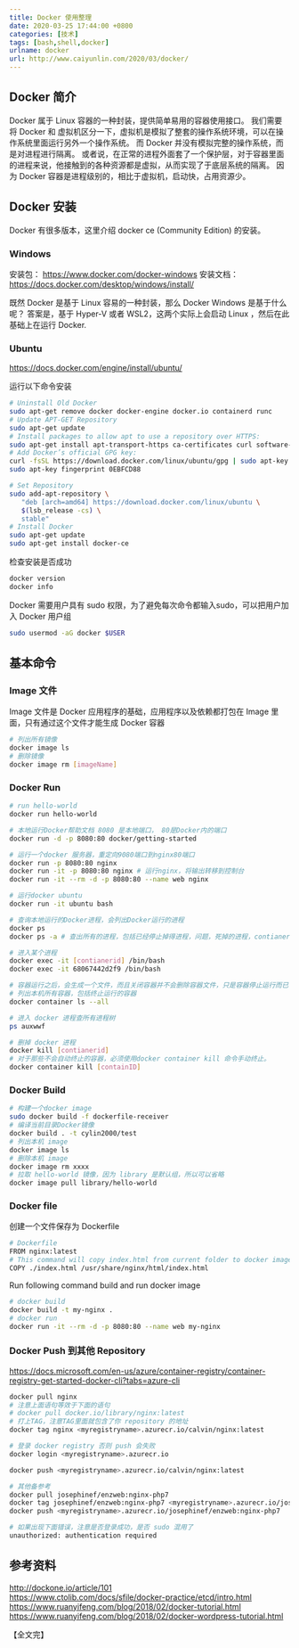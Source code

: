 ```yaml
---
title: Docker 使用整理
date: 2020-03-25 17:44:00 +0800
categories: [技术]  
tags: [bash,shell,docker]  
urlname: docker 
url: http://www.caiyunlin.com/2020/03/docker/
---
```


## Docker 简介
Docker 属于 Linux 容器的一种封装，提供简单易用的容器使用接口。
我们需要将 Docker 和 虚拟机区分一下，虚拟机是模拟了整套的操作系统环境，可以在操作系统里面运行另外一个操作系统。 而 Docker 并没有模拟完整的操作系统，而是对进程进行隔离。 或者说，在正常的进程外面套了一个保护层，对于容器里面的进程来说，他接触到的各种资源都是虚拟，从而实现了于底层系统的隔离。
因为 Docker 容器是进程级别的，相比于虚拟机，启动快，占用资源少。

## Docker 安装
Docker 有很多版本，这里介绍 docker ce (Community Edition) 的安装。

### Windows

安装包： https://www.docker.com/docker-windows
安装文档： https://docs.docker.com/desktop/windows/install/

既然 Docker 是基于 Linux 容易的一种封装，那么 Docker Windows 是基于什么呢？ 答案是，基于 Hyper-V 或者 WSL2，这两个实际上会启动 Linux ，然后在此基础上在运行 Docker.

### Ubuntu
https://docs.docker.com/engine/install/ubuntu/

运行以下命令安装
```bash
# Uninstall Old Docker
sudo apt-get remove docker docker-engine docker.io containerd runc
# Update APT-GET Repository
sudo apt-get update
# Install packages to allow apt to use a repository over HTTPS:
sudo apt-get install apt-transport-https ca-certificates curl software-properties-common
# Add Docker’s official GPG key:
curl -fsSL https://download.docker.com/linux/ubuntu/gpg | sudo apt-key add -
sudo apt-key fingerprint 0EBFCD88

# Set Repository
sudo add-apt-repository \
   "deb [arch=amd64] https://download.docker.com/linux/ubuntu \
   $(lsb_release -cs) \
   stable"
# Install Docker
sudo apt-get update
sudo apt-get install docker-ce
```

检查安装是否成功
```bash
docker version 
docker info
```

Docker 需要用户具有 sudo 权限，为了避免每次命令都输入sudo，可以把用户加入 Docker 用户组
```bash
sudo usermod -aG docker $USER
```

## 基本命令

### Image 文件
Image 文件是 Docker 应用程序的基础，应用程序以及依赖都打包在 Image 里面，只有通过这个文件才能生成 Docker 容器

```bash
# 列出所有镜像
docker image ls
# 删除镜像
docker image rm [imageName]
```

### Docker Run

```bash
# run hello-world
docker run hello-world

# 本地运行Docker帮助文档 8080 是本地端口， 80是Docker内的端口
docker run -d -p 8080:80 docker/getting-started

# 运行一个docker 服务器，重定向9080端口到nginx80端口
docker run -p 8080:80 nginx
docker run -it -p 8080:80 nginx # 运行nginx，将输出转移到控制台
docker run -it --rm -d -p 8080:80 --name web nginx

# 运行docker ubuntu
docker run -it ubuntu bash

# 查询本地运行的Docker进程，会列出Docker运行的进程
docker ps
docker ps -a # 查出所有的进程，包括已经停止掉得进程，问题，死掉的进程，contianer还在，怎么进去查看分析

# 进入某个进程
docker exec -it [contianerid] /bin/bash
docker exec -it 68067442d2f9 /bin/bash

# 容器运行之后，会生成一个文件，而且关闭容器并不会删除容器文件，只是容器停止运行而已
# 列出本机所有容器，包括终止运行的容器
docker container ls --all

# 进入 docker 进程查所有进程树
ps auxwwf

# 删掉 docker 进程
docker kill [contianerid]
# 对于那些不会自动终止的容器，必须使用docker container kill 命令手动终止。
docker container kill [containID]
```

### Docker Build
```bash
# 构建一个docker image
sudo docker build -f dockerfile-receiver
# 编译当前目录Docker镜像
docker build . -t cylin2000/test
# 列出本机 image
docker image ls
# 删除本机 image
docker image rm xxxx
# 拉取 hello-world 镜像，因为 library 是默认组，所以可以省略
docker image pull library/hello-world
```
### Docker file

创建一个文件保存为 Dockerfile

```bash
# Dockerfile
FROM nginx:latest
# This command will copy index.html from current folder to docker image /usr/share/nginx/html/ folder
COPY ./index.html /usr/share/nginx/html/index.html
```

Run following command build and run docker image

```bash
# docker build
docker build -t my-nginx .
# docker run 
docker run -it --rm -d -p 8080:80 --name web my-nginx
```
### Docker Push 到其他 Repository

https://docs.microsoft.com/en-us/azure/container-registry/container-registry-get-started-docker-cli?tabs=azure-cli

```bash
docker pull nginx
# 注意上面语句等效于下面的语句
# docker pull docker.io/library/nginx:latest
# 打上TAG，注意TAG里面就包含了你 repository 的地址
docker tag nginx <myregistryname>.azurecr.io/calvin/nginx:latest

# 登录 docker registry 否则 push 会失败
docker login <myregistryname>.azurecr.io

docker push <myregistryname>.azurecr.io/calvin/nginx:latest

# 其他备参考
docker pull josephinef/enzweb:nginx-php7
docker tag josephinef/enzweb:nginx-php7 <myregistryname>.azurecr.io/josephinef/enzweb:nginx-php7
docker push <myregistryname>.azurecr.io/josephinef/enzweb:nginx-php7

# 如果出现下面错误，注意是否登录成功，是否 sudo 混用了
unauthorized: authentication required

```

## 参考资料

http://dockone.io/article/101   
https://www.ctolib.com/docs/sfile/docker-practice/etcd/intro.html
https://www.ruanyifeng.com/blog/2018/02/docker-tutorial.html
https://www.ruanyifeng.com/blog/2018/02/docker-wordpress-tutorial.html

【全文完】
